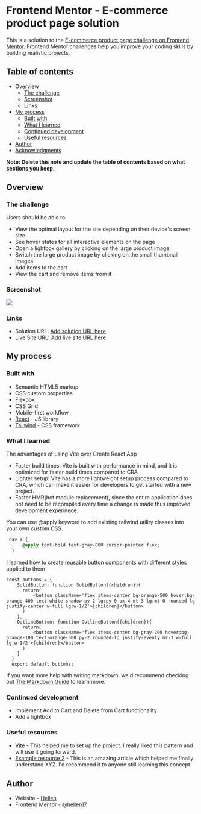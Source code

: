 # Frontend Mentor - E-commerce product page solution

This is a solution to the [E-commerce product page challenge on Frontend Mentor](https://www.frontendmentor.io/challenges/ecommerce-product-page-UPsZ9MJp6). Frontend Mentor challenges help you improve your coding skills by building realistic projects.

## Table of contents

- [Overview](#overview)
  - [The challenge](#the-challenge)
  - [Screenshot](#screenshot)
  - [Links](#links)
- [My process](#my-process)
  - [Built with](#built-with)
  - [What I learned](#what-i-learned)
  - [Continued development](#continued-development)
  - [Useful resources](#useful-resources)
- [Author](#author)
- [Acknowledgments](#acknowledgments)

**Note: Delete this note and update the table of contents based on what sections you keep.**

## Overview

### The challenge

Users should be able to:

- View the optimal layout for the site depending on their device's screen size
- See hover states for all interactive elements on the page
- Open a lightbox gallery by clicking on the large product image
- Switch the large product image by clicking on the small thumbnail images
- Add items to the cart
- View the cart and remove items from it

### Screenshot

![](https://user-images.githubusercontent.com/42536943/216782814-38f7f611-bae0-41d4-acaa-c8224b776e3c.png)


### Links

- Solution URL: [Add solution URL here](https://www.frontendmentor.io/solutions/ecommerce-product-page-sICex9V4dl)
- Live Site URL: [Add live site URL here](https://frontend-ecommerce-product-page.netlify.app/)

## My process

### Built with

- Semantic HTML5 markup
- CSS custom properties
- Flexbox
- CSS Grid
- Mobile-first workflow
- [React](https://reactjs.org/) - JS library
- [Tailwind](https://tailwindcss.com/) - CSS framework


### What I learned

The advantages of using Vite over Create React App
- Faster build times: Vite is built with performance in mind, and it is optimized for faster build times compared to CRA
- Lighter setup: Vite has a more lightweight setup process compared to CRA, which can make it easier for developers to get started with a new project.
- Faster HMR(hot module replacement), since the entire application does not need to be recompiled every time a change is made thus improved development experinece.


You can use @apply keyword to add existing tailwind utility classes into your own custom CSS.

```css
 nav a {
      @apply font-bold text-gray-800 cursor-pointer flex;
  }
```

I learned how to create reusable button components with different styles applied to them

```
const buttons = {
    SolidButton: function SolidButton({children}){
      return(
          <button className='flex items-center bg-orange-500 hover:bg-orange-400 text-white shadow py-2 lg:py-0 px-4 mt-3 lg:mt-0 rounded-lg justify-center w-full lg:w-1/2'>{children}</button>
      )
    },
    OutlineButton: function OutlineButton({children}){
      return(
          <button className='flex items-center bg-gray-200 hover:bg-orange-100 text-orange-500 py-2 rounded-lg justify-evenly mr-3 w-full lg:w-1/2'>{children}</button>
      )
    }
  }
  export default buttons;
```

If you want more help with writing markdown, we'd recommend checking out [The Markdown Guide](https://www.markdownguide.org/) to learn more.


### Continued development
- Implement Add to Cart and Delete from Cart functionality
- Add a lightbox

### Useful resources

- [Vite](https://vitejs.dev/guide/) - This helped me to set up the project. I really liked this pattern and will use it going forward.
- [Example resource 2](https://www.example.com) - This is an amazing article which helped me finally understand XYZ. I'd recommend it to anyone still learning this concept.


## Author

- Website - [Hellen](https://hellenkokach.me/)
- Frontend Mentor - [@hellen17](https://www.frontendmentor.io/profile/hellen17)

